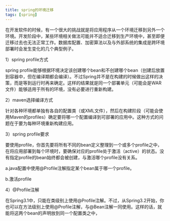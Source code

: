 ```yaml
---
title: spring的环境迁移
tags: [spring]
---
```


在开发软件的时候，有一个很大的挑战就是将应用程序从一个环境迁移到另外一个环境。开发阶段中，某些环境相关做法可能并不适合迁移到生产环境中，甚至即便迁移过去也无法正常工作。数据库配置、加密算法以及与外部系统的集成是跨环境部署时会发生变化的几个典型例子。

1）spring profile方式

spring profile能够根据环境决定该创建哪个bean和不创建哪个bean（创建后放置到容器中，但在编译期都会编译）。不过Spring并不是在构建的时候做出这样的决策，而是等到运行时再来确定。这样的结果就是同一个部署单元（可能会是WAR文件）能够适用于所有的环境，没有必要进行重新构建。

2）maven选择编译方式

针对各种环境都单独有各自的配置类（或XML文件），然后在构建阶段（可能会使用Maven的profiles）确定要将哪一个配置编译到可部署的应用中。这种方式的问题在于要为每种环境重新构建应用。

3）spring profile要求

要使用profile，你首先要将所有不同的bean定义整理到一个或多个profile之中，在将应用部署到每个环境时，要确保对应的profile处于激活（active）的状态。没有指定profile的bean始终都会被创建，与激活哪个profile没有关系。

a.java配置中使用@Profile注解指定某个bean属于哪一个profile。

b.激活profile

4）@Profile注解

在Spring3.1中，只能在类级别上使用@Profile注解。不过，从Spring3.2开始，你也可以在方法级别上使用@Profile注解，与@Bean注解一同使用。这样的话，就能将这两个bean的声明放到同一个配置类之中，